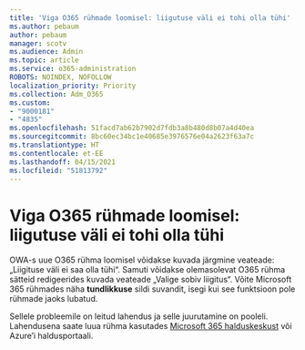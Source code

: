 ```yaml
---
title: 'Viga O365 rühmade loomisel: liigutuse väli ei tohi olla tühi'
ms.author: pebaum
author: pebaum
manager: scotv
ms.audience: Admin
ms.topic: article
ms.service: o365-administration
ROBOTS: NOINDEX, NOFOLLOW
localization_priority: Priority
ms.collection: Adm_O365
ms.custom:
- "9000181"
- "4835"
ms.openlocfilehash: 51facd7ab62b7902d7fdb3a8b480d8b07a4d40ea
ms.sourcegitcommit: 8bc60ec34bc1e40685e3976576e04a2623f63a7c
ms.translationtype: HT
ms.contentlocale: et-EE
ms.lasthandoff: 04/15/2021
ms.locfileid: "51813792"
---
```

# <a name="error-creating-o365-groups-the-classification-field-cant-be-empty"></a>Viga O365 rühmade loomisel: liigutuse väli ei tohi olla tühi

OWA-s uue O365 rühma loomisel võidakse kuvada järgmine veateade: „Liigituse väli ei saa olla tühi“.  Samuti võidakse olemasolevat O365 rühma sätteid redigeerides kuvada veateade „Valige sobiv liigitus“.   Võite Microsoft 365 rühmades näha **tundlikkuse** sildi suvandit, isegi kui see funktsioon pole rühmade jaoks lubatud.

Sellele probleemile on leitud lahendus ja selle juurutamine on pooleli.  Lahendusena saate luua rühma kasutades [Microsoft 365 halduskeskust](https://docs.microsoft.com/microsoft-365/admin/create-groups/create-groups?view=o365-worldwide) või Azure’i haldusportaali.
